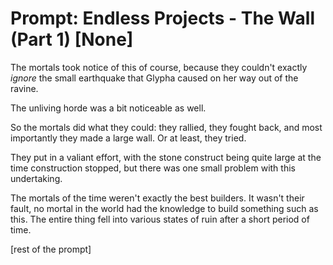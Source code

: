 # Prompt: Endless Projects - The Wall (Part 1) [None]

The mortals took notice of this of course, because they couldn't exactly *ignore* the small earthquake that Glypha caused on her way out of the ravine.

The unliving horde was a bit noticeable as well.

So the mortals did what they could: they rallied, they fought back, and most importantly they made a large wall. Or at least, they tried.

They put in a valiant effort, with the stone construct being quite large at the time construction stopped, but there was one small problem with this undertaking.

The mortals of the time weren't exactly the best builders. It wasn't their fault, no mortal in the world had the knowledge to build something such as this. The entire thing fell into various states of ruin after a short period of time.

\[rest of the prompt\]

